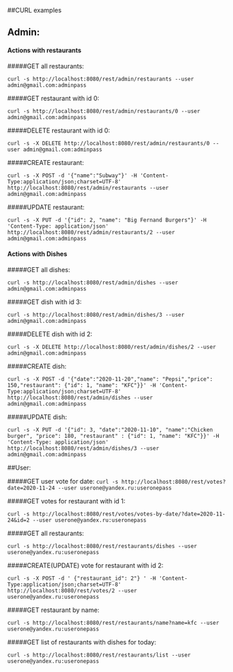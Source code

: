 ##CURL examples



## Admin:

#### Actions with restaurants 

#####GET all restaurants:

 `curl -s http://localhost:8080/rest/admin/restaurants --user admin@gmail.com:adminpass`
 
#####GET restaurant with id 0:

 `curl -s http://localhost:8080/rest/admin/restaurants/0 --user admin@gmail.com:adminpass` 
 
#####DELETE restaurant with id 0:
 
 `curl -s -X DELETE http://localhost:8080/rest/admin/restaurants/0 --user admin@gmail.com:adminpass`
 
#####CREATE restaurant:

 `curl -s -X POST -d '{"name":"Subway"}' -H 'Content-Type:application/json;charset=UTF-8' http://localhost:8080/rest/admin/restaurants --user admin@gmail.com:adminpass`
 
#####UPDATE restaurant:
 
`curl -s -X PUT -d '{"id": 2, "name": "Big Fernand Burgers"}' -H 'Content-Type: application/json' http://localhost:8080/rest/admin/restaurants/2 --user admin@gmail.com:adminpass`


#### Actions with Dishes

#####GET all dishes:

`curl -s http://localhost:8080/rest/admin/dishes --user admin@gmail.com:adminpass`

#####GET dish with id 3:

`curl -s http://localhost:8080/rest/admin/dishes/3 --user admin@gmail.com:adminpass`

#####DELETE dish with id 2:

 `curl -s -X DELETE http://localhost:8080/rest/admin/dishes/2 --user admin@gmail.com:adminpass`
 
#####CREATE dish:

`curl -s -X POST -d '{"date":"2020-11-20","name": "Pepsi","price": 150,"restaurant": {"id": 1, "name": "KFC"}}' -H 'Content-Type:application/json;charset=UTF-8' http://localhost:8080/rest/admin/dishes --user admin@gmail.com:adminpass`

#####UPDATE dish:

`curl -s -X PUT -d '{"id": 3, "date":"2020-11-10", "name":"Chicken burger", "price": 180, "restaurant" : {"id": 1, "name": "KFC"}}' -H 'Content-Type: application/json' http://localhost:8080/rest/admin/dishes/3 --user admin@gmail.com:adminpass`


##User:


#####GET user vote for date:
`curl -s http://localhost:8080/rest/votes?date=2020-11-24 --user userone@yandex.ru:useronepass`

#####GET votes for restaurant with id 1:

`curl -s http://localhost:8080/rest/votes/votes-by-date/?date=2020-11-24&id=2 --user userone@yandex.ru:useronepass`

#####GET all restaurants:

`curl -s http://localhost:8080/rest/restaurants/dishes --user userone@yandex.ru:useronepass`

#####CREATE(UPDATE) vote for restaurant with id 2:

`curl -s -X POST -d ' {"restaurant_id": 2"} ' -H 'Content-Type:application/json;charset=UTF-8' http://localhost:8080/rest/votes/2 --user userone@yandex.ru:useronepass`

#####GET restaurant by name:

`curl -s http://localhost:8080/rest/restaurants/name?name=kfc --user userone@yandex.ru:useronepass`

#####GET list of restaurants with dishes for today:

`curl -s http://localhost:8080/rest/restaurants/list --user userone@yandex.ru:useronepass`
